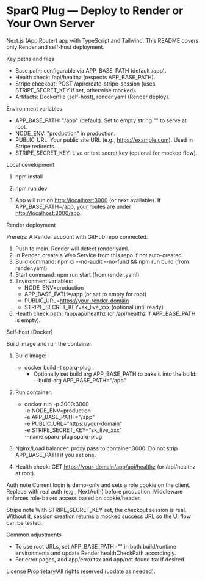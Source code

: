 # SparQ Plug — Deploy to Render or Your Own Server

Next.js (App Router) app with TypeScript and Tailwind. This README covers only Render and self-host deployment.

Key paths and files

- Base path: configurable via APP_BASE_PATH (default /app).
- Health check: /api/healthz (respects APP_BASE_PATH).
- Stripe checkout: POST /api/create-stripe-session (uses STRIPE_SECRET_KEY if set, otherwise mocked).
- Artifacts: Dockerfile (self-host), render.yaml (Render deploy).

Environment variables

- APP_BASE_PATH: "/app" (default). Set to empty string "" to serve at root.
- NODE_ENV: "production" in production.
- PUBLIC_URL: Your public site URL (e.g., <https://example.com>). Used in Stripe redirects.
- STRIPE_SECRET_KEY: Live or test secret key (optional for mocked flow).

Local development

1) npm install

2) npm run dev

3) App will run on <http://localhost:3000> (or next available). If APP_BASE_PATH=/app, your routes are under <http://localhost:3000/app>.

Render deployment

Prereqs: A Render account with GitHub repo connected.

1) Push to main. Render will detect render.yaml.
2) In Render, create a Web Service from this repo if not auto-created.
3) Build command: npm ci --no-audit --no-fund && npm run build (from render.yaml)
4) Start command: npm run start (from render.yaml)
5) Environment variables:
   - NODE_ENV=production
   - APP_BASE_PATH=/app (or set to empty for root)
   - PUBLIC_URL=<https://your-render-domain>
   - STRIPE_SECRET_KEY=sk_live_xxx (optional until ready)
6) Health check path: /app/api/healthz (or /api/healthz if APP_BASE_PATH is empty).

Self-host (Docker)

Build image and run the container.

1) Build image:

    - docker build -t sparq-plug .
       - Optionally set build arg APP_BASE_PATH to bake it into the build: --build-arg APP_BASE_PATH="/app"

2) Run container:

    - docker run -p 3000:3000 \
       -e NODE_ENV=production \
       -e APP_BASE_PATH="/app" \
       -e PUBLIC_URL="<https://your-domain>" \
       -e STRIPE_SECRET_KEY="sk_live_xxx" \
       --name sparq-plug sparq-plug

3) Nginx/Load balancer: proxy pass to container:3000. Do not strip APP_BASE_PATH if you set one.

4) Health check: GET <https://your-domain/app/api/healthz> (or /api/healthz at root).

Auth note
Current login is demo-only and sets a role cookie on the client. Replace with real auth (e.g., NextAuth) before production. Middleware enforces role-based access based on cookie/header.

Stripe note
With STRIPE_SECRET_KEY set, the checkout session is real. Without it, session creation returns a mocked success URL so the UI flow can be tested.

Common adjustments

- To use root URLs, set APP_BASE_PATH="" in both build/runtime environments and update Render healthCheckPath accordingly.
- For error pages, add app/error.tsx and app/not-found.tsx if desired.

License
Proprietary/All rights reserved (update as needed).
